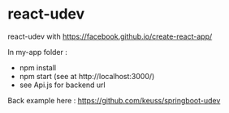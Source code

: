 # react-udev

react-udev with https://facebook.github.io/create-react-app/

In my-app folder :

 - npm install
 - npm start (see at http://localhost:3000/)
 - see Api.js for backend url
 
Back example here : https://github.com/keuss/springboot-udev
